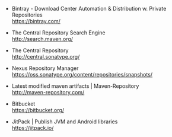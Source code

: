 - Bintray - Download Center Automation & Distribution w. Private Repositories  
https://bintray.com/

- The Central Repository Search Engine  
http://search.maven.org/

- The Central Repository  
http://central.sonatype.org/

- Nexus Repository Manager  
https://oss.sonatype.org/content/repositories/snapshots/

- Latest modified maven artifacts | Maven-Repository  
http://maven-repository.com/

- Bitbucket  
https://bitbucket.org/

- JitPack | Publish JVM and Android libraries  
https://jitpack.io/
